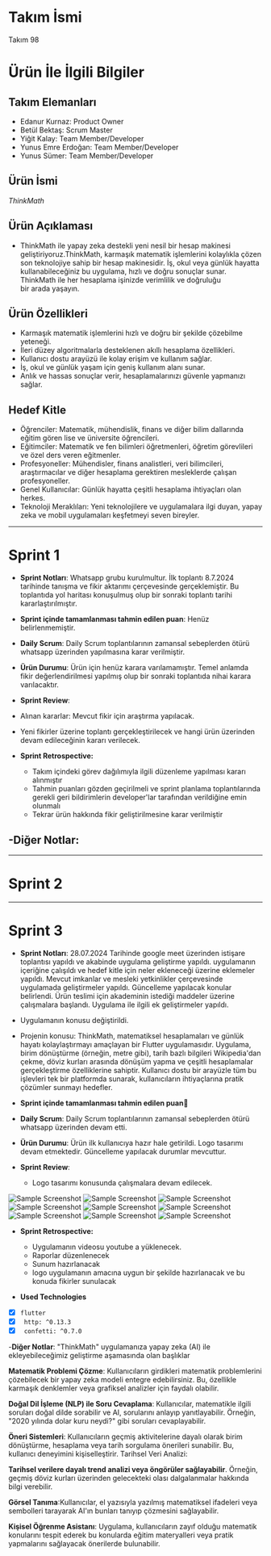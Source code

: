 
# **Takım İsmi**

Takım 98

# Ürün İle İlgili Bilgiler

## Takım Elemanları

- Edanur Kurnaz: Product Owner
- Betül Bektaş: Scrum Master
- Yiğit Kalay: Team Member/Developer
- Yunus Emre Erdoğan: Team Member/Developer
- Yunus Sümer: Team Member/Developer

## Ürün İsmi

*ThinkMath*

## Ürün Açıklaması

- ThinkMath ile yapay zeka destekli yeni nesil bir hesap makinesi geliştiriyoruz.ThinkMath, karmaşık matematik işlemlerini kolaylıkla çözen son teknolojiye sahip bir hesap makinesidir. İş, okul veya günlük hayatta kullanabileceğiniz bu uygulama, hızlı ve doğru sonuçlar sunar. ThinkMath ile her hesaplama işinizde verimlilik ve doğruluğu bir arada yaşayın.  

## Ürün Özellikleri

-  Karmaşık matematik işlemlerini hızlı ve doğru bir şekilde çözebilme yeteneği.
-  İleri düzey algoritmalarla desteklenen akıllı hesaplama özellikleri.
-  Kullanıcı dostu arayüzü ile kolay erişim ve kullanım sağlar.
-  İş, okul ve günlük yaşam için geniş kullanım alanı sunar.
-  Anlık ve hassas sonuçlar verir, hesaplamalarınızı güvenle yapmanızı sağlar.

## Hedef Kitle

-  Öğrenciler: Matematik, mühendislik, finans ve diğer bilim dallarında eğitim gören lise ve üniversite öğrencileri.
-  Eğitimciler: Matematik ve fen bilimleri öğretmenleri, öğretim görevlileri ve özel ders veren eğitmenler.
-  Profesyoneller: Mühendisler, finans analistleri, veri bilimcileri, araştırmacılar ve diğer hesaplama gerektiren mesleklerde çalışan profesyoneller.
-  Genel Kullanıcılar: Günlük hayatta çeşitli hesaplama ihtiyaçları olan herkes.
-  Teknoloji Meraklıları: Yeni teknolojilere ve uygulamalara ilgi duyan, yapay zeka ve mobil uygulamaları keşfetmeyi seven bireyler.

---

# Sprint 1

- **Sprint Notları**: Whatsapp grubu kurulmultur. İlk toplantı 8.7.2024 tarihinde tanışma ve fikir aktarımı çerçevesinde gerçeklemiştir. Bu toplantıda yol haritası konuşulmuş olup bir sonraki toplantı tarihi kararlaştırılmıştır.

- **Sprint içinde tamamlanması tahmin edilen puan**: Henüz belirlenmemiştir.

- **Daily Scrum**: Daily Scrum toplantılarının zamansal sebeplerden ötürü whatsapp üzerinden yapılmasına karar verilmiştir. 


- **Ürün Durumu**: Ürün için henüz karara varılamamıştır. Temel anlamda fikir değerlendirilmesi yapılmış olup bir sonraki toplantıda nihai karara varılacaktır.


- **Sprint Review**:
  
-  Alınan kararlar: Mevcut fikir için araştırma yapılacak.
-  Yeni fikirler üzerine toplantı gerçekleştirilecek ve hangi ürün üzerinden devam edileceğinin kararı verilecek.
  
- **Sprint Retrospective:**
  - Takım içindeki görev dağılımıyla ilgili düzenleme yapılması kararı alınmıştır
  - Tahmin puanları gözden geçirilmeli ve sprint planlama toplantılarında gerekli geri bildirimlerin developer'lar tarafından verildiğine emin olunmalı
  - Tekrar ürün hakkında fikir geliştirilmesine karar verilmiştir

-**Diğer Notlar**:
- 

---

# Sprint 2


---

# Sprint 3

- **Sprint Notları**: 28.07.2024 Tarihinde google meet üzerinden istişare toplantısı yapıldı ve akabinde uygulama geliştirme yapıldı. uygulamanın içeriğine çalışıldı ve hedef kitle için neler ekleneceği üzerine eklemeler yapıldı. Mevcut imkanlar ve mesleki yetkinlikler çerçevesinde uygulamada geliştirmeler yapıldı. Güncelleme yapılacak konular belirlendi. Ürün teslimi için akademinin istediği maddeler üzerine çalışmalara başlandı. Uygulama ile ilgili ek geliştirmeler yapıldı.

- Uygulamanın konusu değiştirildi.

 * Projenin konusu: ThinkMath, matematiksel hesaplamaları ve günlük hayatı kolaylaştırmayı amaçlayan bir Flutter uygulamasıdır. Uygulama, birim dönüştürme (örneğin, metre gibi), tarih bazlı bilgileri Wikipedia'dan çekme, döviz kurları arasında dönüşüm yapma ve çeşitli hesaplamalar gerçekleştirme özelliklerine sahiptir. Kullanıcı dostu bir arayüzle tüm bu işlevleri tek bir platformda sunarak, kullanıcıların ihtiyaçlarına pratik çözümler sunmayı hedefler.

- **Sprint içinde tamamlanması tahmin edilen puan**💯

- **Daily Scrum**: Daily Scrum toplantılarının zamansal sebeplerden ötürü whatsapp üzerinden devam etti.


- **Ürün Durumu**: Ürün ilk kullanıcıya hazır hale getirildi. Logo tasarımı devam etmektedir. Güncelleme yapılacak durumlar mevcuttur.

- **Sprint Review**:
  
  - Logo tasarımı konusunda çalışmalara devam edilecek.

![Sample Screenshot](https://github.com/edanurrkurnaz/flutter98bootcamp/blob/main/1.jpeg)
![Sample Screenshot](https://github.com/edanurrkurnaz/flutter98bootcamp/blob/main/2.jpeg)
![Sample Screenshot](https://github.com/edanurrkurnaz/flutter98bootcamp/blob/main/3.jpeg)
![Sample Screenshot](https://github.com/edanurrkurnaz/flutter98bootcamp/blob/main/4.jpeg)
![Sample Screenshot](https://github.com/edanurrkurnaz/flutter98bootcamp/blob/main/5.jpeg)
![Sample Screenshot](https://github.com/edanurrkurnaz/flutter98bootcamp/blob/main/6.jpeg)
![Sample Screenshot](https://github.com/edanurrkurnaz/flutter98bootcamp/blob/main/7.jpeg)
![Sample Screenshot](https://github.com/edanurrkurnaz/flutter98bootcamp/blob/main/8.jpeg)
![Sample Screenshot](https://github.com/edanurrkurnaz/flutter98bootcamp/blob/main/9.jpeg)
  
- **Sprint Retrospective:**
  - Uygulamanın videosu youtube a yüklenecek.
  - Raporlar düzenlenecek
  - Sunum hazırlanacak
  - logo uygulamanın amacına uygun bir şekilde hazırlanacak ve bu konuda fikirler sunulacak

-  **Used Technologies**
  - [x] `flutter`
  - [x] ` http: ^0.13.3`
  - [x] ` confetti: ^0.7.0`

-**Diğer Notlar**:
"ThinkMath" uygulamanıza yapay zeka (AI) ile ekleyebileceğimiz geliştirme aşamasında olan başlıklar

**Matematik Problemi Çözme**: Kullanıcıların girdikleri matematik problemlerini çözebilecek bir yapay zeka modeli entegre edebilirsiniz. Bu, özellikle karmaşık denklemler veya grafiksel analizler için faydalı olabilir.

**Doğal Dil İşleme (NLP) ile Soru Cevaplama**: Kullanıcılar, matematikle ilgili soruları doğal dilde sorabilir ve AI, sorularını anlayıp yanıtlayabilir. Örneğin, "2020 yılında dolar kuru neydi?" gibi soruları cevaplayabilir.

**Öneri Sistemleri**: Kullanıcıların geçmiş aktivitelerine dayalı olarak birim dönüştürme, hesaplama veya tarih sorgulama önerileri sunabilir. Bu, kullanıcı deneyimini kişiselleştirir.
Tarihsel Veri Analizi:

**Tarihsel verilere dayalı trend analizi veya öngörüler sağlayabilir**. Örneğin, geçmiş döviz kurları üzerinden gelecekteki olası dalgalanmalar hakkında bilgi verebilir.

**Görsel Tanıma**:Kullanıcılar, el yazısıyla yazılmış matematiksel ifadeleri veya sembolleri tarayarak AI'ın bunları tanıyıp çözmesini sağlayabilir.

**Kişisel Öğrenme Asistanı**: Uygulama, kullanıcıların zayıf olduğu matematik konularını tespit ederek bu konularda eğitim materyalleri veya pratik yapmalarını sağlayacak önerilerde bulunabilir.
